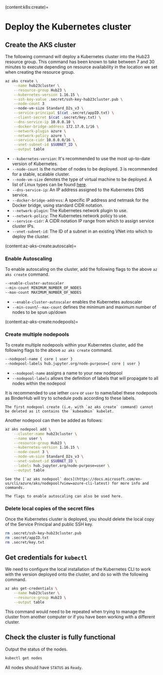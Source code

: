 (content:k8s:create)=
# Deploy the Kubernetes cluster

## Create the AKS cluster

The following command will deploy a Kubernetes cluster into the Hub23 resource group.
This command has been known to take between 7 and 30 minutes to execute depending on resource availability in the location we set when creating the resource group.

```bash
az aks create \
    --name hub23cluster \
    --resource-group Hub23 \
    --kubernetes-version 1.16.15 \
    --ssh-key-value .secret/ssh-key-hub23cluster.pub \
    --node-count 3
    --node-vm-size Standard_D2s_v3 \
    --service-principal $(cat .secret/appID.txt) \
    --client-secret $(cat .secret/key.txt) \
    --dns-service-ip 10.0.0.10 \
    --docker-bridge-address 172.17.0.1/16 \
    --network-plugin azure \
    --network-policy azure \
    --service-cidr 10.0.0.0/16 \
    --vnet-subnet-id $SUBNET_ID \
    --output table
```

- `--kubernetes-version`: It's recommended to use the most up-to-date version of Kubernetes.
- `--node-count` is the number of nodes to be deployed. 3 is recommended for a stable, scalable cluster.
- `--node-vm-size` denotes the type of virtual machine to be deployed. A list of Linux types can be found [here](https://azure.microsoft.com/en-us/pricing/details/virtual-machines/linux/).
- `--dns-service-ip`: An IP address assigned to the Kubernetes DNS service.
- `--docker-bridge-address`: A specific IP address and netmask for the Docker bridge, using standard CIDR notation.
- `--network-plugin`: The Kubernetes network plugin to use.
- `--network-policy`: The Kubernetes network policy to use.
- `--service-cidr`: A CIDR notation IP range from which to assign service cluster IPs.
- `--vnet-subnet-id`: The ID of a subnet in an existing VNet into which to deploy the cluster.

(content:az-aks-create:autoscale)=
### Enable Autoscaling

To enable autoscaling on the cluster, add the following flags to the above `az aks create` command.

```bash
--enable-cluster-autoscaler
--min-count MINIMUM_NUMBER_OF_NODES
--max-count MAXIMUM_NUMBER_OF_NODES
```

- `--enable-cluster-autoscaler` enables the Kubernetes autoscaler
- `--min-count`/`--max-count` defines the minimum and maximum number of nodes to be spun up/down

(content:az-aks-create:nodepools)=
### Create multiple nodepools

To create multiple nodepools within your Kubernetes cluster, add the following flags to the above `az aks create` command.

```bash
--nodepool-name { core | user }
--nodepool-labels hub.jupyter.org/node-purpose={ core | user }
```

- `--nodepool-name` assigns a name to your new nodepool
- `--nodepool-labels` allows the definition of labels that will propagate to all nodes within the nodepool

It is recommended to use iether `core` or `user` to name/label these nodepools as BinderHub will try to schedule pods according to these labels.

```{warning}
The first nodepool create (i.e. with `az aks create` command) cannot be deleted as it contains the `kubeadmin` kubelet.
```

Another nodepool can then be added as follows:

```bash
az aks nodepool add \
    --cluster-name hub23cluster \
    --name user \
    --resource-group Hub23 \
    --kubernetes-version 1.16.15 \
    --node-count 3 \
    --node-vm-size Standard_D2s_v3 \
    --vnet-subnet-id $SUBNET_ID \
    --labels hub.jupyter.org/node-purpose=user \
    --output table
```

```{note}
See the [`az aks nodepool` docs](https://docs.microsoft.com/en-us/cli/azure/aks/nodepool?view=azure-cli-latest) for more info and commands.
```

```{note}
The flags to enable autoscaling can also be used here.
```

### Delete local copies of the secret files

Once the Kubernetes cluster is deployed, you should delete the local copy of the Service Principal and public SSH key.

```bash
rm .secret/ssh-key-hub23cluster.pub
rm .secret/appID.txt
rm .secret/key.txt
```

## Get credentials for `kubectl`

We need to configure the local installation of the Kubernetes CLI to work with the version deployed onto the cluster, and do so with the following command.

```bash
az aks get-credentials \
    --name hub23cluster \
    --resource-group Hub23 \
    --output table
```

This command would need to be repeated when trying to manage the cluster from another computer or if you have been working with a different cluster.

## Check the cluster is fully functional

Output the status of the nodes.

```bash
kubectl get nodes
```

All nodes should have `STATUS` as `Ready`.
